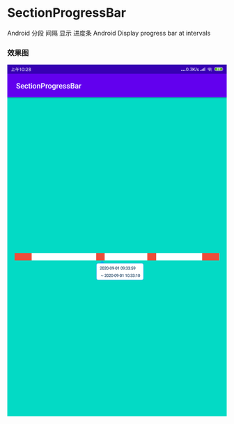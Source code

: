 # SectionProgressBar
Android 分段 间隔 显示 进度条 Android Display progress bar at intervals
### 效果图
<img src="./images/device-2020-09-30-102804.png">
